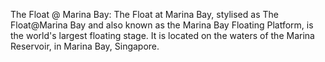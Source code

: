 The Float @ Marina Bay: The Float at Marina Bay, stylised as The Float@Marina Bay and also known as the Marina Bay Floating Platform, is the world's largest floating stage. It is located on the waters of the Marina Reservoir, in Marina Bay, Singapore.
